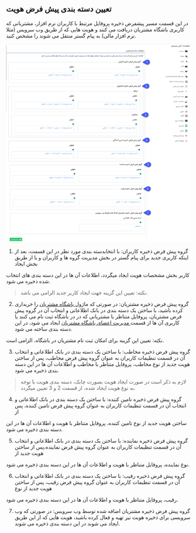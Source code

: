﻿##  تعیین دسته بندی پیش فرض هویت 

در این قسمت مسیر پیشفرض ذخیره پروفایل مرتبط با کاربران نرم افزار، مشتریانی که کاربری باشگاه مشتریان دریافت می کنند و هویت هایی که از طریق وب سرویس (مثلا نرم افزار مالی) به پیام گستر منتقل می شوند را مشخص کنید.

![](UserCategory.png)

1. گروه پیش فرض ذخیره کاربران: با انتخابدسته بندی مورد نظر در  این قسمت، بعد از اینکه کاربری جدید برای پیام گستر در بخش مدیریت گروه ها و کاربران و یا از  طریق بخش ایجاد

کاربر بخش مشخصات هویت ایجاد میگردد، اطلاعات آن ها در این دسته بندی های انتخاب شده  ذخیره می شود.

>   نکته: تعیین این گزینه جهت ایجاد کاربر جدید الزامی می باشد.

2. گروه پیش فرض ذخیره مشتریان: در صورتی که ماژول[ باشگاه مشتریان](http://septadocs.1st.co.com/payamgostar/documents/%D8%A8%D8%A7%D8%B4%DA%AF%D8%A7%D9%87-%D9%88%D9%81%D8%A7%D8%AF%D8%A7%D8%B1%DB%8C?selectedId=3b54ff85-aa22-4620-716f-08d8a996e9ef&menuItemType=2) را خریداری کرده باشید، با ساختن یک دسته بندی در بانک اطلاعاتی و انتخاب آن در گروه پیش فرض مشتریان، پروفایل متناظر با مشتریانی که در در باشگاه ثبت نام می کنند یا کاربری آن ها از قسمت[ مدیریت اعضای باشگاه مشتریان](https://github.com/1stco/PayamGostarDocs/blob/master/help2.5.4/Settings/Management-of-customer-club-members/Management-of-customer-club-members.md) ایجاد می شود، در این دسته بندی ساخته می شود. 

نکته: تعیین این گزینه برای امکان ثبت نام مشتریان در باشگاه، الزامی است.

3. گروه پیش فرض ذخیره مخاطب:  با ساختن یک دسته بندی در بانک اطلاعاتی و انتخاب آن در قسمت تنظیمات کاربران به عنوان گروه پیش فرض مخاطب، پس از ساختن هویت جدید از نوع مخاطب، پروفایل متناظر با مخاطب و اطلاعات آن ها در این دسته بندی ذخیره می شود.

 > لازم به ذکر است در صورت ایجاد هویت بصورت چابک، دسته بندی هویت با توجه به نوع هویت ایجاد شده، از قسمت 2 و 3 تعیین میگردد.


4. گروه پیش فرض ذخیره تامین کننده: با ساختن یک دسته بندی در بانک اطلاعاتی و انتخاب آن در قسمت تنظیمات کاربران به عنوان گروه پیش فرض تامین کننده، پس از

ساختن هویت جدید از نوع تامین کننده، پروفایل متناظر با هویت و اطلاعات آن ها در این دسته بندی ذخیره می شود.

5. گروه پیش فرض ذخیره نماینده: با ساختن یک دسته بندی در بانک اطلاعاتی و انتخاب آن در قسمت تنظیمات کاربران به عنوان گروه پیش فرض نماینده،پس از ساختن هویت جدید از

نوع  نماینده، پروفایل متناظر با هویت و اطلاعات آن ها در این دسته بندی ذخیره می شود.

6. گروه پیش فرض ذخیره رقیب: با ساختن یک دسته بندی در بانک اطلاعاتی و انتخاب آن در قسمت تنظیمات کاربران به عنوان گروه پیش فرض رقیب، پس از ساختن هویت جدید از نوع

رقیب، پروفایل متناظر با هویت و اطلاعات آن ها در این دسته بندی ذخیره می شود.

7. گروه پیش فرض ذخیره مشتریان اضافه شده توسط وب سرویس: در صورتی که وب سرویسی برای ذخیره هویت نیز تهیه و فعال کرده باشید، هویت هایی که از این طریق ایجاد می شوند در این دسته بندی ذخیره می شوند.
